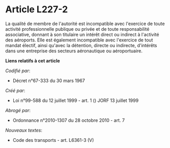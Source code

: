 # Article L227-2

La qualité de membre de l'autorité est incompatible avec l'exercice de toute activité professionnelle publique ou privée et
de toute responsabilité associative, donnant à son titulaire un intérêt direct ou indirect à l'activité des aéroports. Elle
est également incompatible avec l'exercice de tout mandat électif, ainsi qu'avec la détention, directe ou indirecte,
d'intérêts dans une entreprise des secteurs aéronautique ou aéroportuaire.

**Liens relatifs à cet article**

_Codifié par_:

  - Décret n°67-333 du 30 mars 1967

_Créé par_:

  - Loi n°99-588 du 12 juillet 1999 - art. 1 () JORF 13 juillet 1999

_Abrogé par_:

  - Ordonnance n°2010-1307 du 28 octobre 2010 - art. 7

_Nouveaux textes_:

  - Code des transports - art. L6361-3 (V)
